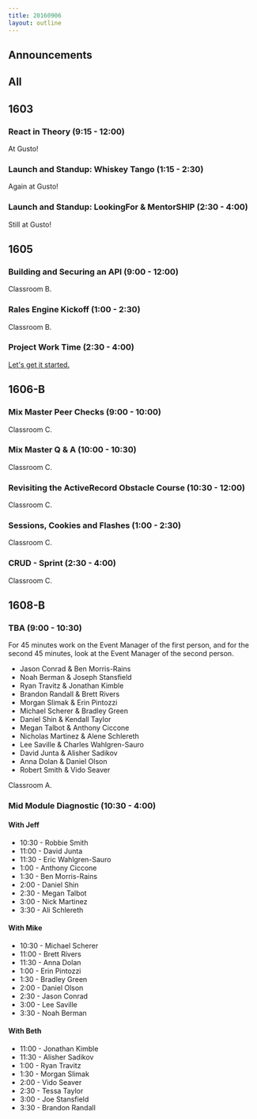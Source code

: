 ```yaml
---
title: 20160906
layout: outline
---
```


## Announcements

## All

## 1603

### React in Theory (9:15 - 12:00)

At Gusto!

### Launch and Standup: Whiskey Tango (1:15 - 2:30)

Again at Gusto!

### Launch and Standup: LookingFor & MentorSHIP (2:30 - 4:00)

Still at Gusto!

## 1605

### Building and Securing an API (9:00 - 12:00)

Classroom B.

### Rales Engine Kickoff (1:00 - 2:30)

Classroom B.

### Project Work Time (2:30 - 4:00)

[Let's get it started.](https://www.youtube.com/watch?v=IKqV7DB8Iwg)


## 1606-B

### Mix Master Peer Checks (9:00 - 10:00)

Classroom C.

### Mix Master Q & A (10:00 - 10:30)

Classroom C.

### Revisiting the ActiveRecord Obstacle Course (10:30 - 12:00)

Classroom C.

### Sessions, Cookies and Flashes (1:00 - 2:30)

Classroom C.

### CRUD - Sprint (2:30 - 4:00)

Classroom C.


## 1608-B

### TBA (9:00 - 10:30)

For 45 minutes work on the Event Manager of the first person, and for the second
45 minutes, look at the Event Manager of the second person.

* Jason Conrad & Ben Morris-Rains
* Noah Berman & Joseph Stansfield
* Ryan Travitz & Jonathan Kimble
* Brandon Randall & Brett Rivers
* Morgan Slimak & Erin Pintozzi
* Michael Scherer & Bradley Green
* Daniel Shin & Kendall Taylor
* Megan Talbot & Anthony Ciccone
* Nicholas Martinez & Alene Schlereth
* Lee Saville & Charles Wahlgren-Sauro
* David Junta & Alisher Sadikov
* Anna Dolan & Daniel Olson
* Robert Smith & Vido Seaver

Classroom A.

### Mid Module Diagnostic (10:30 - 4:00)

#### With Jeff
* 10:30 - Robbie Smith
* 11:00 - David Junta
* 11:30 - Eric Wahlgren-Sauro
* 1:00  - Anthony Ciccone
* 1:30  - Ben Morris-Rains
* 2:00  - Daniel Shin
* 2:30  - Megan Talbot
* 3:00  - Nick Martinez
* 3:30  - Ali Schlereth

#### With Mike
* 10:30 - Michael Scherer
* 11:00 - Brett Rivers
* 11:30 - Anna Dolan
* 1:00  - Erin Pintozzi
* 1:30  - Bradley Green
* 2:00  - Daniel Olson
* 2:30  - Jason Conrad
* 3:00  - Lee Saville
* 3:30  - Noah Berman

#### With Beth
* 11:00 - Jonathan Kimble
* 11:30 - Alisher Sadikov
* 1:00  - Ryan Travitz
* 1:30  - Morgan Slimak
* 2:00  - Vido Seaver
* 2:30  - Tessa Taylor
* 3:00  - Joe Stansfield
* 3:30  - Brandon Randall
